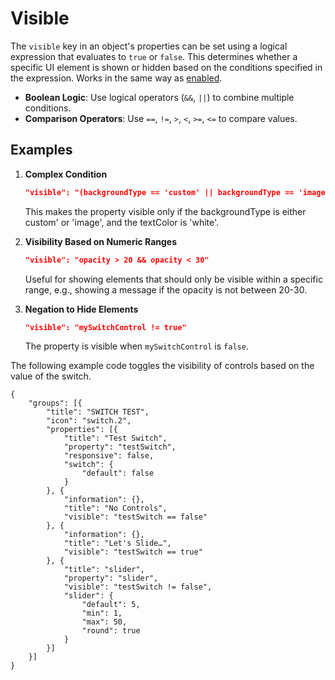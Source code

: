 # Visible

The `visible` key in an object's properties can be set using a logical expression that evaluates to `true` or `false`. This determines whether a specific UI element is shown or hidden based on the conditions specified in the expression. Works in the same way as [enabled](enabled.md).

* **Boolean Logic**: Use logical operators (`&&`, `||`) to combine multiple conditions.
* **Comparison Operators**: Use `==`, `!=`, `>`, `<`, `>=`, `<=` to compare values.

## Examples

1.  **Complex Condition**

    ```json
    "visible": "(backgroundType == 'custom' || backgroundType == 'image') && textColor == 'white'"
    ```

    This makes the property visible only if the backgroundType is either custom' or 'image', and the textColor is 'white'.
2.  **Visibility Based on Numeric Ranges**

    ```json
    "visible": "opacity > 20 && opacity < 30"
    ```

    Useful for showing elements that should only be visible within a specific range, e.g., showing a message if the opacity is not between 20-30.
3.  **Negation to Hide Elements**

    ```json
    "visible": "mySwitchControl != true"
    ```

    The property is visible when `mySwitchControl` is `false`.

The following example code toggles the visibility of controls based on the value of the switch.

```
{
    "groups": [{
        "title": "SWITCH TEST",
        "icon": "switch.2",
        "properties": [{
            "title": "Test Switch",
            "property": "testSwitch",
            "responsive": false,
            "switch": {
                "default": false
            }
        }, {
            "information": {},
            "title": "No Controls",
            "visible": "testSwitch == false"
        }, {
            "information": {},
            "title": "Let's Slide…",
            "visible": "testSwitch == true"
        }, {
            "title": "slider",
            "property": "slider",
            "visible": "testSwitch != false",
            "slider": {
                "default": 5,
                "min": 1,
                "max": 50,
                "round": true
            }
        }]
    }]
}
```
